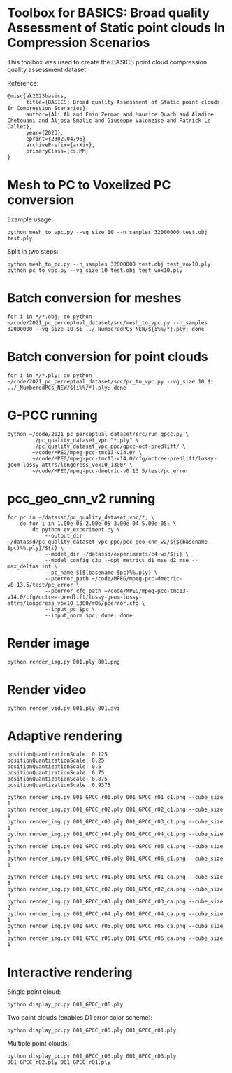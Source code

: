 # Toolbox for BASICS: Broad quality Assessment of Static point clouds In Compression Scenarios

This toolbox was used to create the BASICS point cloud compression quality assessment dataset.

Reference:

```
@misc{ak2023basics,
      title={BASICS: Broad quality Assessment of Static point clouds In Compression Scenarios}, 
      author={Ali Ak and Emin Zerman and Maurice Quach and Aladine Chetouani and Aljosa Smolic and Giuseppe Valenzise and Patrick Le Callet},
      year={2023},
      eprint={2302.04796},
      archivePrefix={arXiv},
      primaryClass={cs.MM}
}
```

# Mesh to PC to Voxelized PC conversion

Example usage:

    python mesh_to_vpc.py --vg_size 10 --n_samples 32000000 test.obj test.ply

Split in two steps:

    python mesh_to_pc.py --n_samples 32000000 test.obj test_vox10.ply
    python pc_to_vpc.py --vg_size 10 test.obj test_vox10.ply

# Batch conversion for meshes

	for i in */*.obj; do python ~/code/2021_pc_perceptual_dataset/src/mesh_to_vpc.py --n_samples 32000000 --vg_size 10 $i ../_NumberedPCs_NEW/${i%%/*}.ply; done

# Batch conversion for point clouds

	for i in */*.ply; do python ~/code/2021_pc_perceptual_dataset/src/pc_to_vpc.py --vg_size 10 $i ../_NumberedPCs_NEW/${i%%/*}.ply; done

# G-PCC running

    python ~/code/2021_pc_perceptual_dataset/src/run_gpcc.py \                 
            ./pc_quality_dataset_vpc "*.ply" \
            ./pc_quality_dataset_vpc_ppc/gpcc-oct-predlift/ \
            ~/code/MPEG/mpeg-pcc-tmc13-v14.0/ \
            ~/code/MPEG/mpeg-pcc-tmc13-v14.0/cfg/octree-predlift/lossy-geom-lossy-attrs/longdress_vox10_1300/ \
            ~/code/MPEG/mpeg-pcc-dmetric-v0.13.5/test/pc_error

# pcc_geo_cnn_v2 running

    for pc in ~/datassd/pc_quality_dataset_vpc/*; \
        do for i in 1.00e-05 2.00e-05 3.00e-04 5.00e-05; \
            do python ev_experiment.py \ 
                --output_dir ~/datassd/pc_quality_dataset_vpc_ppc/pcc_geo_cnn_v2/${$(basename $pc)%%.ply}/${i} \
                --model_dir ~/datassd/experiments/c4-ws/${i} \
                --model_config c3p --opt_metrics d1_mse d2_mse --max_deltas inf \
                --pc_name ${$(basename $pc)%%.ply} \
                --pcerror_path ~/code/MPEG/mpeg-pcc-dmetric-v0.13.5/test/pc_error \
                --pcerror_cfg_path ~/code/MPEG/mpeg-pcc-tmc13-v14.0/cfg/octree-predlift/lossy-geom-lossy-attrs/longdress_vox10_1300/r06/pcerror.cfg \
                --input_pc $pc \
                --input_norm $pc; done; done

# Render image

    python render_img.py 001.ply 001.png

# Render video

    python render_vid.py 001.ply 001.avi

# Adaptive rendering

    positionQuantizationScale: 0.125
    positionQuantizationScale: 0.25
    positionQuantizationScale: 0.5
    positionQuantizationScale: 0.75
    positionQuantizationScale: 0.875
    positionQuantizationScale: 0.9375

    python render_img.py 001_GPCC_r01.ply 001_GPCC_r01_c1.png --cube_size 1
    python render_img.py 001_GPCC_r02.ply 001_GPCC_r02_c1.png --cube_size 1
    python render_img.py 001_GPCC_r03.ply 001_GPCC_r03_c1.png --cube_size 1
    python render_img.py 001_GPCC_r04.ply 001_GPCC_r04_c1.png --cube_size 1
    python render_img.py 001_GPCC_r05.ply 001_GPCC_r05_c1.png --cube_size 1
    python render_img.py 001_GPCC_r06.ply 001_GPCC_r06_c1.png --cube_size 1

    python render_img.py 001_GPCC_r01.ply 001_GPCC_r01_ca.png --cube_size 8
    python render_img.py 001_GPCC_r02.ply 001_GPCC_r02_ca.png --cube_size 4
    python render_img.py 001_GPCC_r03.ply 001_GPCC_r03_ca.png --cube_size 2
    python render_img.py 001_GPCC_r04.ply 001_GPCC_r04_ca.png --cube_size 1
    python render_img.py 001_GPCC_r05.ply 001_GPCC_r05_ca.png --cube_size 1
    python render_img.py 001_GPCC_r06.ply 001_GPCC_r06_ca.png --cube_size 1

# Interactive rendering

Single point cloud:

    python display_pc.py 001_GPCC_r06.ply

Two point clouds (enables D1 error color scheme):

    python display_pc.py 001_GPCC_r06.ply 001_GPCC_r01.ply

Multiple point clouds:

    python display_pc.py 001_GPCC_r06.ply 001_GPCC_r03.ply 001_GPCC_r02.ply 001_GPCC_r01.ply
